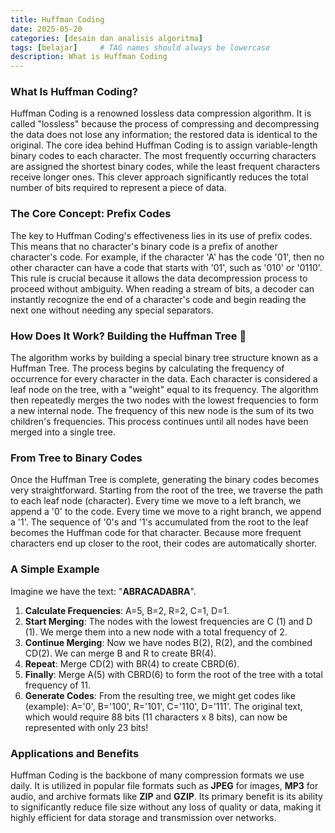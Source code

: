 ```yaml
---
title: Huffman Coding
date: 2025-05-20
categories: [desain dan analisis algoritma]
tags: [belajar]     # TAG names should always be lowercase
description: What is Huffman Coding
---
```



### What Is Huffman Coding?

Huffman Coding is a renowned lossless data compression algorithm. It is called "lossless" because the process of 
compressing and decompressing the data does not lose any information; the restored data is identical to the 
original. The core idea behind Huffman Coding is to assign variable-length binary codes to each character. The 
most frequently occurring characters are assigned the shortest binary codes, while the least frequent characters 
receive longer ones. This clever approach significantly reduces the total number of bits required to represent a 
piece of data.

### The Core Concept: Prefix Codes

The key to Huffman Coding's effectiveness lies in its use of prefix codes. This means that no character's binary 
code is a prefix of another character's code. For example, if the character 'A' has the code '01', then no other 
character can have a code that starts with '01', such as '010' or '0110'. This rule is crucial because it allows 
the data decompression process to proceed without ambiguity. When reading a stream of bits, a decoder can 
instantly recognize the end of a character's code and begin reading the next one without needing any special 
separators.

### How Does It Work? Building the Huffman Tree 🌳

The algorithm works by building a special binary tree structure known as a Huffman Tree. The process begins by 
calculating the frequency of occurrence for every character in the data. Each character is considered a leaf node 
on the tree, with a "weight" equal to its frequency. The algorithm then repeatedly merges the two nodes with the 
lowest frequencies to form a new internal node. The frequency of this new node is the sum of its two children's 
frequencies. This process continues until all nodes have been merged into a single tree.

### From Tree to Binary Codes

Once the Huffman Tree is complete, generating the binary codes becomes very straightforward. Starting from the 
root of the tree, we traverse the path to each leaf node (character). Every time we move to a left branch, we 
append a '0' to the code. Every time we move to a right branch, we append a '1'. The sequence of '0's and '1's 
accumulated from the root to the leaf becomes the Huffman code for that character. Because more frequent 
characters end up closer to the root, their codes are automatically shorter.

### A Simple Example

Imagine we have the text: "**ABRACADABRA**".
1.  **Calculate Frequencies**: A=5, B=2, R=2, C=1, D=1.
2.  **Start Merging**: The nodes with the lowest frequencies are C (1) and D (1). We merge them into a new node with a total frequency of 2.
3.  **Continue Merging**: Now we have nodes B(2), R(2), and the combined CD(2). We can merge B and R to create BR(4).
4.  **Repeat**: Merge CD(2) with BR(4) to create CBRD(6).
5.  **Finally**: Merge A(5) with CBRD(6) to form the root of the tree with a total frequency of 11.
6.  **Generate Codes**: From the resulting tree, we might get codes like (example): A='0', B='100', R='101', C='110', D='111'. The original text, which would require 88 bits (11 characters x 8 bits), can now be represented with only 23 bits!

### Applications and Benefits

Huffman Coding is the backbone of many compression formats we use daily. It is utilized in popular file formats 
such as **JPEG** for images, **MP3** for audio, and archive formats like **ZIP** and **GZIP**. Its primary benefit 
is its ability to significantly reduce file size without any loss of quality or data, making it highly efficient 
for data storage and transmission over networks.